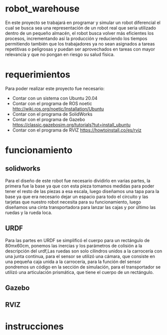 # robot_warehouse
En este proyecto se trabajará en programar y simular un robot diferencial el cual se busca sea una representación de un robot real que seria utilizado dentro de un pequeño almacén, el robot busca volver más eficientes los procesos, incrementando así la producción y reduciendo los tiempos permitiendo también que los trabajadores ya no sean asignados a tareas repetitivas o peligrosas y puedan ser aprovechados en tareas con mayor relevancia y que no pongan en riesgo su salud física.
# requerimientos
Para poder realizar este proyecto fue necesario:
-    Contar con un sistema con Ubuntu 20.04
-    Contar con el programa de ROS noetic http://wiki.ros.org/noetic/Installation/Ubuntu
-    Contar con el programa de SolidWorks
-    Contar con el programa de Gazebo https://classic.gazebosim.org/tutorials?tut=install_ubuntu
-    Contar con el programa de RVIZ https://howtoinstall.co/es/rviz
# funcionamiento
## solidworks
Para el diseño de este robot fue necesario dividirlo en varias partes, la primera fue la base ya que con esta pieza tomamos medidas para poder tener el resto de las piezas a esa escala, luego diseñamos una tapa para la base ya que era necesario dejar un espacio para todo el circuito y las tarjetas que nuestro robot necesita para su funcionamiento, luego diseñamos una cinta transportadora para lanzar las cajas y por último las ruedas y la rueda loca.
## URDF
Para las partes en URDF se simplificó el cuerpo para un rectángulo de 80mx60cm, ponemos las inercias y los parámetros de colisión a la descripción del urdf,Las ruedas son solo cilindros unidos a la carrocería con una junta continua, para el sensor se utilizó una cámara, que consiste en una pequeña caja unida a la carrocería, para la función del sensor pondremos un código en la sección de simulación, para el transportador se utilizó una articulación prismática, que tiene el cuerpo de un rectángulo.
## Gazebo

## RVIZ

# instrucciones
